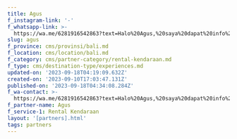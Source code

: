 ```yaml
---
title: Agus
f_instagram-link: '-'
f_whatsapp-link: >-
  https://wa.me/6281916542863?text=Halo%20Agus,%20saya%20dapat%20info%20dari%20@loocale.id%20dan%20punya%20pertanyaan
slug: agus
f_province: cms/provinsi/bali.md
f_location: cms/location/bali.md
f_category: cms/partner-category/rental-kendaraan.md
f_type: cms/destination-type/experiences.md
updated-on: '2023-09-18T04:19:09.632Z'
created-on: '2023-09-10T17:03:47.131Z'
published-on: '2023-09-18T04:34:08.284Z'
f_wa-contact: >-
  https://wa.me/6281916542863?text=Halo%20Agus,%20saya%20dapat%20info%20dari%20@loocale.id%20dan%20punya%20pertanyaan
f_partner-name: Agus
f_service-1: Rental Kendaraan
layout: '[partners].html'
tags: partners
---
```



